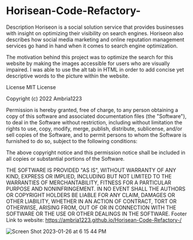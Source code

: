 # Horisean-Code-Refactory-
Description
Horiseon is a social solution service that provides businesses with insight on optimizing their visibility on search engines. Horiseon also describes how social media marketing and online reputation management services go hand in hand when it comes to search engine optimization.

The motivation behind this project was to optimize the search for this website by making the images accessible for users who are visually impaired. I was able to use the alt tab in HTML in order to add concise yet descriptive words to the picture within the website.

License
MIT License

Copyright (c) 2022 Ambria1223

Permission is hereby granted, free of charge, to any person obtaining a copy of this software and associated documentation files (the "Software"), to deal in the Software without restriction, including without limitation the rights to use, copy, modify, merge, publish, distribute, sublicense, and/or sell copies of the Software, and to permit persons to whom the Software is furnished to do so, subject to the following conditions:

The above copyright notice and this permission notice shall be included in all copies or substantial portions of the Software.

THE SOFTWARE IS PROVIDED "AS IS", WITHOUT WARRANTY OF ANY KIND, EXPRESS OR IMPLIED, INCLUDING BUT NOT LIMITED TO THE WARRANTIES OF MERCHANTABILITY, FITNESS FOR A PARTICULAR PURPOSE AND NONINFRINGEMENT. IN NO EVENT SHALL THE AUTHORS OR COPYRIGHT HOLDERS BE LIABLE FOR ANY CLAIM, DAMAGES OR OTHER LIABILITY, WHETHER IN AN ACTION OF CONTRACT, TORT OR OTHERWISE, ARISING FROM, OUT OF OR IN CONNECTION WITH THE SOFTWARE OR THE USE OR OTHER DEALINGS IN THE SOFTWARE. Footer
Link to website: https://ambria1223.github.io/Horisean-Code-Refactory-/

![Screen Shot 2023-01-26 at 6 15 44 PM](https://user-images.githubusercontent.com/53230728/214971879-38f8a0df-2a43-4b9b-8e92-7891a2c705df.png)
